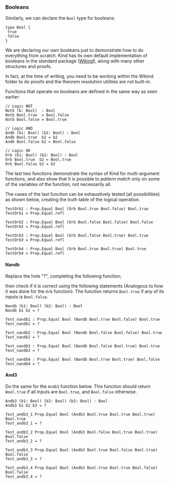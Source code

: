 ### Booleans

Similarly, we can declare the `Bool` type for booleans:

```rust,ignore
type Bool {
 true
 false
}
```

<!-- TODO mudar isso aqui caso tenhamos um gerenciador de pacotes -->
We are declaring our own booleans just to demonstrate how to do everything from scratch. Kind has its own default implementation of booleans in the standard package ([Wikind](https://github.com/Kindelia/Wikind)), along with many other structures and proofs.

In fact, at the time of writing, you need to be working within the Wikind folder to do proofs and the theorem resolution utilities are not built-in.

Functions that operate on booleans are defined in the same way as seen earlier:

```rust,ignore
// Logic NOT
Notb (b: Bool)  : Bool
Notb Bool.true  = Bool.false
Notb Bool.false = Bool.true

// Logic AND
Andb (b1: Bool) (b2: Bool) : Bool
Andb Bool.true  b2 = b2
Andb Bool.false b2 = Bool.false

// Logic OR
Orb (b1: Bool) (b2: Bool) : Bool
Orb Bool.true  b2 = Bool.true
Orb Bool.false b2 = b2
```

The last two functions demonstrate the syntax of Kind for multi-argument functions, and also show that it is possible to *pattern match* only on some of the variables of the function, not necessarily all.

The cases of the last function can be exhaustively tested (all possibilities) as shown below, creating the truth table of the logical operation.

```rust,ignore
TestOrb1 : Prop.Equal Bool (Orb Bool.true Bool.false) Bool.true
TestOrb1 = Prop.Equal.refl

TestOrb2 : Prop.Equal Bool (Orb Bool.false Bool.false) Bool.false
TestOrb2 = Prop.Equal.refl

TestOrb3 : Prop.Equal Bool (Orb Bool.false Bool.true) Bool.true
TestOrb3 = Prop.Equal.refl

TestOrb4 : Prop.Equal Bool (Orb Bool.true Bool.true) Bool.true
TestOrb4 = Prop.Equal.refl
```

#### Nandb

Replace the hole "?", completing the following function;

then check if it is correct using the following statements (Analogous to how it was done for the `Orb` function). The function returns `Bool.true` if any of its inputs is `Bool.false`.

```rust,ignore
Nandb (b1: Bool) (b2: Bool) : Bool
Nandb b1 b2 = ?

Test_nandb1 : Prop.Equal Bool (Nandb Bool.true Bool.false) Bool.true
Test_nandb1 = ?

Test_nandb2 : Prop.Equal Bool (Nandb Bool.false Bool.false) Bool.true
Test_nandb2 = ?

Test_nandb3 : Prop.Equal Bool (Nandb Bool.false Bool.true) Bool.true
Test_nandb3 = ?

Test_nandb4 : Prop.Equal Bool (Nandb Bool.true Bool.true) Bool.false
Test_nandb4 = ?
```

#### And3

Do the same for the `Andb3` function below. This function should return `Bool.true` if all inputs are `Bool.true`, and `Bool.false` otherwise.

```rust,ignore
Andb3 (b1: Bool) (b2: Bool) (b3: Bool) : Bool
Andb3 b1 b2 b3 = ?

Test_andb3_1 Prop.Equal Bool (Andb3 Bool.true Bool.true Bool.true) Bool.true
Test_andb3_1 = ?

Test_andb3_2 Prop.Equal Bool (Andb3 Bool.false Bool.true Bool.true) Bool.false
Test_andb3_2 = ?

Test_andb3_3 Prop.Equal Bool (Andb3 Bool.true Bool.false Bool.true) Bool.false
Test_andb3_3 = ?

Test_andb3_4 Prop.Equal Bool (Andb3 Bool.true Bool.true Bool.false) Bool.false
Test_andb3_4 = ?
```
